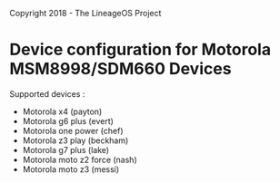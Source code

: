 Copyright 2018 - The LineageOS Project

Device configuration for Motorola MSM8998/SDM660 Devices
========================================================

Supported devices :

* Motorola x4 (payton)
* Motorola g6 plus (evert)
* Motorola one power (chef)
* Motorola z3 play (beckham)
* Motorola g7 plus (lake)
* Motorola moto z2 force (nash)
* Motorola moto z3 (messi)
